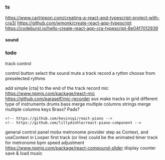 ### ts
https://www.carlrippon.com/creating-a-react-and-typescript-project-with-cra3/
https://github.com/wmonk/create-react-app-typescript
https://codeburst.io/hello-create-react-app-cra-typescript-8e04f7012939

#### sound
<!-- https://surikov.github.io/midi-sounds-react/ -->
<!-- https://libraries.io/npm/react-looper/0.2.6 -->
<!-- https://github.com/mmckegg/loop-drop-app -->
<!-- https://thisdavej.com/node-js-playing-sounds-to-provide-notifications/ -->
<!-- https://libraries.io/npm/audio-loader -->


### todo
track control
  <!-- control view with render props -->
  control button
    select the sound
    mute a track
    record a rythm
  choose from preselected rythms
  <!-- indicate name for related MIDI SOUNDS svg -->
  add simple [cta] to the end of the track
record
  mic
    https://www.npmjs.com/package/react-mic
    https://github.com/paraself/mic-recorder
    <!-- https://github.com/leon3s/node-mic-record -->
    <!-- https://www.npmjs.com/package/mic -->
  aux
make tracks in grid
  different type of instruments
    drums
    bass
      merge multiple columns
    strings
      merge multiple columns
    keys
    Brass?
    Pads?
  <!-- use piano keyboard -->
    <!-- https://github.com/kevinsqi/react-piano -->
    <!-- https://github.com/lillydinhle/react-piano-component -->
general control panel
  mobx
  metronome
    provider step as Context, and useContext in Looper
    first track (or line) could be the animated timer track for metronome
    bpm speed adjustment
      https://www.npmjs.com/package/react-compound-slider
      <!-- https://github.com/NerdWallet/nw-react-slider -->
    display counter
save & load music